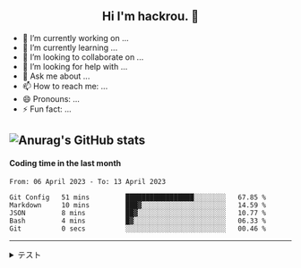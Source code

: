 <h2 align="center">Hi I'm hackrou. 👋</h2>

- 🔭 I’m currently working on ...
- 🌱 I’m currently learning ...
- 👯 I’m looking to collaborate on ...
- 🤔 I’m looking for help with ...
- 💬 Ask me about ...
- 📫 How to reach me: ...
- 😄 Pronouns: ...
- ⚡ Fun fact: ...

![Anurag's GitHub stats](https://github-readme-stats.vercel.app/api?username=Hayashikotarou&&show_icons=true&count_private=true&bg_color=303446&text_color=c6d0f5&icon_color=ca9ee6&title_color=81c8be)
---
#### Coding time in the last month

<!--START_SECTION:waka-->

```text
From: 06 April 2023 - To: 13 April 2023

Git Config   51 mins         █████████████████░░░░░░░░   67.85 %
Markdown     10 mins         ███▓░░░░░░░░░░░░░░░░░░░░░   14.59 %
JSON         8 mins          ██▓░░░░░░░░░░░░░░░░░░░░░░   10.77 %
Bash         4 mins          █▓░░░░░░░░░░░░░░░░░░░░░░░   06.33 %
Git          0 secs          ░░░░░░░░░░░░░░░░░░░░░░░░░   00.46 %
```

<!--END_SECTION:waka-->

---
<details>
<summary>テスト</summary><div> 
  
  - aaa 
  - bbb 
  - ccc 
  
</div></details>
